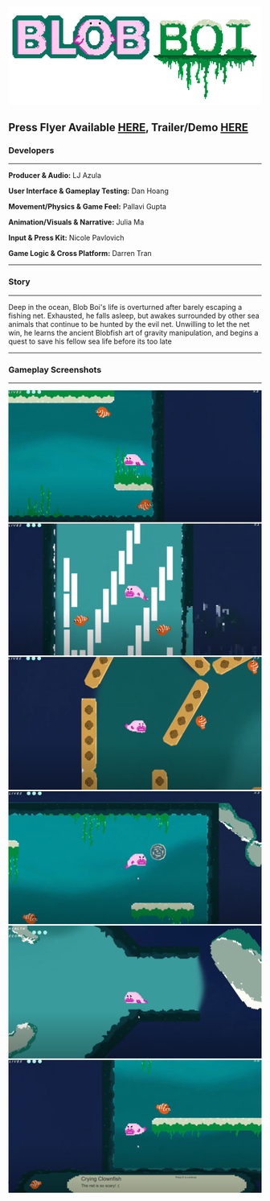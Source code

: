 ![#BLOB BOI](https://github.com/nicolepav/ECS189L-FinalProject/blob/main/LOGO2.png)



## Press Flyer Available [HERE](https://github.com/nicolepav/ECS189L-FinalProject/blob/main/Press%20Kit.pdf), Trailer/Demo [HERE](https://youtu.be/wfalc53Injc)

### Developers
___

**Producer & Audio:** LJ Azula

**User Interface & Gameplay Testing:** Dan Hoang

**Movement/Physics & Game Feel:** Pallavi Gupta

**Animation/Visuals & Narrative:** Julia Ma

**Input & Press Kit:** Nicole Pavlovich

**Game Logic & Cross Platform:** Darren Tran


___
### Story
___
Deep in the ocean, Blob Boi's life is overturned after barely escaping a fishing net. Exhausted, he falls asleep, but awakes surrounded by other sea animals that continue to be hunted by the evil net. Unwilling to let the net win, he learns the ancient Blobfish art of gravity manipulation, and begins a quest to save his fellow sea life before its too late

___
### Gameplay Screenshots
___

![](https://github.com/nicolepav/ECS189L-FinalProject/blob/main/gameplay6.PNG)
![](https://github.com/nicolepav/ECS189L-FinalProject/blob/main/gameplay1.PNG)
![](https://github.com/nicolepav/ECS189L-FinalProject/blob/main/gameplay2.PNG)
![](https://github.com/nicolepav/ECS189L-FinalProject/blob/main/gameplay3.PNG)
![](https://github.com/nicolepav/ECS189L-FinalProject/blob/main/gameplay5.PNG)
![](https://github.com/nicolepav/ECS189L-FinalProject/blob/main/gameplay4.PNG)

